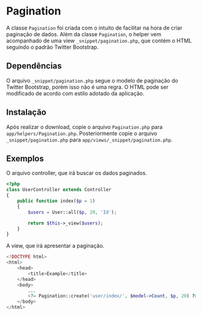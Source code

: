 # Pagination #

A classe `Pagination` foi criada com o intuito de facilitar na hora de criar paginação de dados. Além da classe `Pagination`, o helper vem acompanhado de uma view `_snippet/pagination.php`, que contém o HTML seguindo o padrão Twitter Bootstrap.

## Dependências ##

O arquivo `_snippet/pagination.php` segue o modelo de paginação do Twitter Bootstrap, porém isso não é uma regra. O HTML pode ser modificado de acordo com estilo adotado da aplicação.

## Instalação ##

Após realizar o download, copie o arquivo `Pagination.php` para `app/helpers/Pagination.php`. Posteriormente copie o arquivo `_snippet/pagination.php` para `app/views/_snippet/pagination.php`.

## Exemplos ##

O arquivo controller, que irá buscar os dados paginados.

```php
<?php 
class UserController extends Controller 
{
	public function index($p = 1)
	{
		$users = User::all($p, 20, 'Id');

		return $this->_view($users);
	}
}
```
A view, que irá apresentar a paginação.

```php
<!DOCTYPE html>
<html>
	<head>
		<title>Example</title>
	</head>
	<body>
		...
		<?= Pagination::create('user/index/', $model->Count, $p, 20) ?>
	</body>
</html>
```